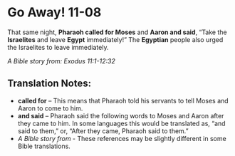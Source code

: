 Go Away! 11-08
================


That same night, **Pharaoh called for Moses** and **Aaron and said**,
“Take the **Israelites** and leave **Egypt** immediately!” The
**Egyptian** people also urged the Israelites to leave immediately.

*A Bible story from: Exodus 11:1-12:32*

Translation Notes:
------------------

-   **called for** – This means that Pharaoh told his servants to tell
    Moses and Aaron to come to him.
-   **and said** – Pharaoh said the following words to Moses and Aaron
    after they came to him. In some languages this would be translated
    as, “and said to them,” or, “After they came, Pharaoh said
    to them.”
-   *A Bible story from* - These references may be slightly different in
    some Bible translations.

